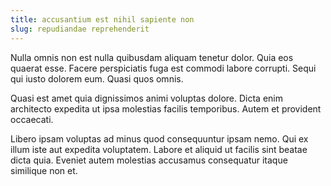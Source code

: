 ```yaml
---
title: accusantium est nihil sapiente non
slug: repudiandae reprehenderit
---
```


Nulla omnis non est nulla quibusdam aliquam tenetur dolor. Quia eos quaerat esse. Facere perspiciatis fuga est commodi labore corrupti. Sequi qui iusto dolorem eum. Quasi quos omnis.

Quasi est amet quia dignissimos animi voluptas dolore. Dicta enim architecto expedita ut ipsa molestias facilis temporibus. Autem et provident occaecati.

Libero ipsam voluptas ad minus quod consequuntur ipsam nemo. Qui ex illum iste aut expedita voluptatem. Labore et aliquid ut facilis sint beatae dicta quia. Eveniet autem molestias accusamus consequatur itaque similique non et.
